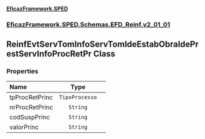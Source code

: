 #### [EficazFramework.SPED](EficazFrameworkSPED.md 'EficazFramework SPED')
### [EficazFramework.SPED.Schemas.EFD_Reinf.v2_01_01](EficazFramework.SPED.Schemas.EFD_Reinf.v2_01_01.md 'EficazFramework.SPED.Schemas.EFD_Reinf.v2_01_01')

## ReinfEvtServTomInfoServTomIdeEstabObraIdePrestServInfoProcRetPr Class
### Properties

| Name | Type | |
| :--- | :---: | :--- |
| tpProcRetPrinc | `TipoProcesso` |  |
| nrProcRetPrinc | `String` |  |
| codSuspPrinc | `String` |  |
| valorPrinc | `String` |  |
